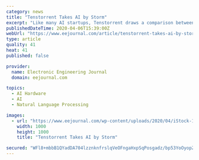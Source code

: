 ```yaml
---
category: news
title: "Tenstorrent Takes AI by Storm"
excerpt: "Like many AI startups, Tenstorrent draws a comparison between its architecture and the human ... Tenstorrent’s hardware, then, combines a cluster of small processors with mesh networks that emulate neurons and synapses. Initial chips have 120 processing nodes and two orthogonal toroidal networks that can be extended off-chip to create large ..."
publishedDateTime: 2020-04-06T15:39:00Z
webUrl: "https://www.eejournal.com/article/tenstorrent-takes-ai-by-storm/"
type: article
quality: 41
heat: 41
published: false

provider:
  name: Electronic Engineering Journal
  domain: eejournal.com

topics:
  - AI Hardware
  - AI
  - Natural Language Processing

images:
  - url: "https://www.eejournal.com/wp-content/uploads/2020/04/iStock-1145585734.jpg"
    width: 1000
    height: 1000
    title: "Tenstorrent Takes AI by Storm"

secured: "WFl8+mbbB1QYadDA704lzznknfrslqVeOFngaHxpSqPosgadz/bp53YoOyopZiB1LDflw0b/IW5KlAG4kYO8BPy5N9aBWgqBhkJ4SeiqLffN/0wBsHkDEpEbH0ykZX9tSn5xXDZynS+ti2HnZDUQH/y0FM6G11GNCSPSU3Xi1KzCJZuM655YTQDgdmTaMYfYdGvW0KGO2jD40ZAjGXHTtFt/DdlKXlOBt4qQlckNBKl/qRSzmOpn3To57fNPLp4PN/U/AVx/kpDu6gUSynpDNvt00/Z/lZ9F0fvXCDlXgOyS1PH/kXb223XGlPpnetJz/bZEFNvmSNMWvDR7rCK1v0+QviAJ76PAlVdD2rpBBHQb8GyUf8+QvP6/iBJKUCfQlvNklk2y2M/aRVb0RiKOa1r9inDcSB24LliXapy1wris4NQ82zq8xKF7jQcezRCpVO8OObfkpiTosQqbSWX9NLdjWXtvrKx3P8PXzzKROd8=;EkvQgGrDNqEilIEijb1bRQ=="
---
```



